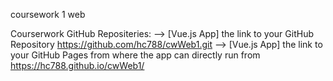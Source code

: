 coursework 1 web

Courserwork GitHub Repositeries:
--> [Vue.js App] the link to your GitHub Repository
https://github.com/hc788/cwWeb1.git
--> [Vue.js App] the link to your GitHub Pages from where the app can directly run from 
https://hc788.github.io/cwWeb1/